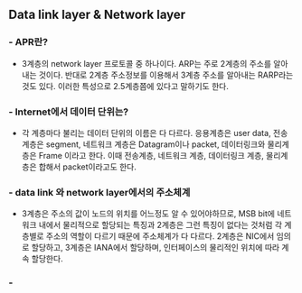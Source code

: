 ## Data link layer & Network layer

### - APR란?
+ 3계층의 network layer 프로토콜 중 하나이다. ARP는 주로 2계층의 주소를 알아내는 것이다. 반대로 2계층 주소정보를 이용해서 3계층 주소를 알아내는 RARP라는 것도 있다.
이러한 특성으로 2.5계층쯤에 있다고 말하기도 한다. 

### - Internet에서 데이터 단위는?
+ 각 계층마다 불리는 데이터 단위의 이름은 다 다르다. 응용계층은 user data, 전송계층은 segment, 네트워크 계층은 Datagram이나 packet, 
데이터링크와 물리계층은 Frame 이라고 한다. 이때 전송계층, 네트워크 계층, 데이터링크 계층, 물리계층은 합해서 packet이라고도 한다. 

### - data link 와 network layer에서의 주소체계
+ 3계층은 주소의 값이 노드의 위치를 어느정도 알 수 있어야하므로, MSB bit에 네트워크 내에서 물리적으로 할당되는 특징과 2계층은 그런 특징이 없다는 것처럼 각 계층별로 주소의 역할이 다르기 때문에 주소체계가 다 다르다. 2계층은 NIC에서 임의로 할당하고, 3계층은 IANA에서 할당하며, 인터페이스의 물리적인 위치에 따라 계속 할당한다.

### - 
